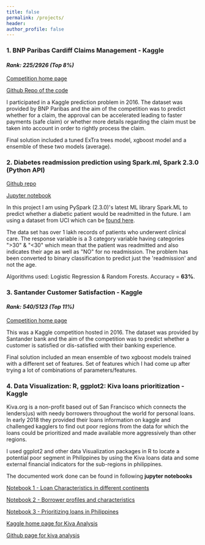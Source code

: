 ```yaml
---
title: false
permalink: /projects/
header:
author_profile: false
---
```


### 1. BNP Paribas Cardiff Claims Management - Kaggle

#### *Rank: 225/2926 (Top 8%)*

[Competition home page](https://www.kaggle.com/c/bnp-paribas-cardif-claims-management)

[Github Repo of the code](https://github.com/statchaitya/Kaggle/tree/master/Bnp-paribas)

I participated in a Kaggle prediction problem in 2016. The dataset was provided by BNP Paribas and the aim of the competition was to predict whether for a claim, the approval can be accelerated leading to faster payments (safe claim) or whether more details regarding the claim must be taken into account in order to rightly process the claim.

Final solution included a tuned ExTra trees model, xgboost model and a ensemble of these two models (average).

### 2. Diabetes readmission prediction using Spark.ml, Spark 2.3.0 (Python API)

[Github repo](https://github.com/statchaitya/Spark/tree/master/Diabetes%20Readmission)

[Jupyter notebook](https://github.com/statchaitya/Spark/blob/master/Diabetes%20Readmission/rf_and_log_reg.ipynb)

In this project I am using PySpark (2.3.0)'s latest ML library Spark.ML to predict whether a diabetic patient
would be readmitted in the future. I am using a dataset from UCI which can be [found here](https://archive.ics.uci.edu/ml/datasets/diabetes+130-us+hospitals+for+years+1999-2008).

The data set has over 1 lakh records of patients who underwent clinical care. The response variable is a 3 category variable having categories ">30" & "<30" which mean that the patient was readmitted and also indicates their age as well as "NO" for no readmission. The problem has been converted to binary classification to predict just the 'readmission' and not the age.

Algorithms used: Logistic Regression & Random Forests. Accuracy = **63%**.


### 3. Santander Customer Satisfaction - Kaggle

#### *Rank: 540/5123 (Top 11%)*

[Competition home page](https://www.kaggle.com/c/santander-customer-satisfaction)

This was a Kaggle competition hosted in 2016. The dataset was provided by Santander bank and the aim of the competition was to predict whether a customer is satisfied or dis-satisfied with their banking experience.

Final solution included an mean ensemble of two xgboost models trained with a different set of features. Set of features which I had come up after trying a lot of combinations of parameters/features.


### 4. Data Visualization: R, ggplot2: Kiva loans prioritization - Kaggle

Kiva.org is a non-profit based out of San Francisco which connects the lenders(us) with needy borrowers throughout the world for personal loans. In early 2018 they provided their loans information on kaggle and challenged kagglers to find out poor regions from the data for which the loans could be prioritized and made available more aggressively than other regions.

I used ggplot2 and other data Visualization packages in R to locate a potential poor segment in Philippines by using the Kiva loans data and some external financial indicators for the sub-regions in philippines.

The documented work done can be found in following **jupyter notebooks**


[Notebook 1 - Loan Characteristics in different continents](https://github.com/statchaitya/Kaggle/blob/master/Kiva/Notebooks/Notebook%201%20-%20Loan%20characteristics%20in%20different%20continents.ipynb)


[Notebook 2 - Borrower profiles and characteristics](https://github.com/statchaitya/Kaggle/blob/master/Kiva/Notebooks/Notebook%202%20-%20Borrower%20profiles%20and%20characteristics.ipynb)


[Notebook 3 - Prioritizing loans in Philippines](https://github.com/statchaitya/Kaggle/blob/master/Kiva/Notebooks/Notebook%203%20-%20Prioritizing%20Loans%20in%20Philippines.ipynb)


[Kaggle home page for Kiva Analysis](https://www.kaggle.com/kiva/data-science-for-good-kiva-crowdfunding/home)

[Github page for kiva analysis](https://github.com/statchaitya/Kaggle/tree/master/Kiva)
